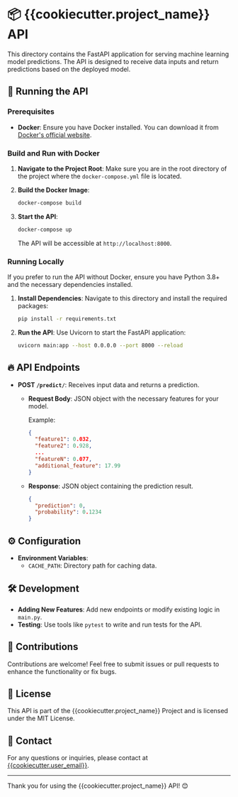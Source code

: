 # 📦 {{cookiecutter.project_name}} API

This directory contains the FastAPI application for serving machine learning model predictions. The API is designed to receive data inputs and return predictions based on the deployed model.

## 🚀 Running the API

### Prerequisites

- **Docker**: Ensure you have Docker installed. You can download it from [Docker's official website](https://www.docker.com/products/docker-desktop).

### Build and Run with Docker

1. **Navigate to the Project Root**:
   Make sure you are in the root directory of the project where the `docker-compose.yml` file is located.

2. **Build the Docker Image**:
   ```bash
   docker-compose build
   ```

3. **Start the API**:
   ```bash
   docker-compose up
   ```

   The API will be accessible at `http://localhost:8000`.

### Running Locally

If you prefer to run the API without Docker, ensure you have Python 3.8+ and the necessary dependencies installed.

1. **Install Dependencies**:
   Navigate to this directory and install the required packages:

   ```bash
   pip install -r requirements.txt
   ```

2. **Run the API**:
   Use Uvicorn to start the FastAPI application:

   ```bash
   uvicorn main:app --host 0.0.0.0 --port 8000 --reload
   ```

## 🔥 API Endpoints

- **POST `/predict/`**: Receives input data and returns a prediction.

  - **Request Body**: JSON object with the necessary features for your model.

    Example:
    ```json
    {
      "feature1": 0.032,
      "feature2": 0.928,
      ...
      "featureN": 0.077,
      "additional_feature": 17.99
    }
    ```

  - **Response**: JSON object containing the prediction result.

    ```json
    {
      "prediction": 0,
      "probability": 0.1234
    }
    ```

## ⚙️ Configuration

- **Environment Variables**:
  - `CACHE_PATH`: Directory path for caching data.

## 🛠️ Development

- **Adding New Features**: Add new endpoints or modify existing logic in `main.py`.
- **Testing**: Use tools like `pytest` to write and run tests for the API.

## 🤝 Contributions

Contributions are welcome! Feel free to submit issues or pull requests to enhance the functionality or fix bugs.

## 📜 License

This API is part of the {{cookiecutter.project_name}} Project and is licensed under the MIT License.

## 📨 Contact

For any questions or inquiries, please contact at [{{cookiecutter.user_email}}](mailto:{{cookiecutter.user_email}}).

---

Thank you for using the {{cookiecutter.project_name}} API! 😊
